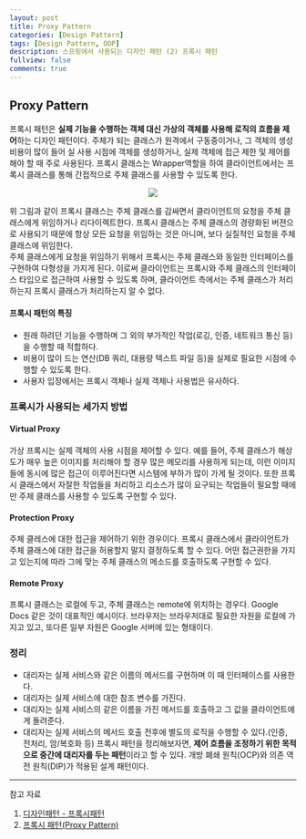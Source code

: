 ```yaml
---
layout: post
title: Proxy Pattern
categories: [Design Pattern]
tags: [Design Pattern, OOP]
description: 스프링에서 사용되는 디자인 패턴 (2) 프록시 패턴 
fullview: false
comments: true
---
```


## Proxy Pattern
프록시 패턴은 **실제 기능을 수행하는 객체 대신 가상의 객체를 사용해 로직의 흐름을 제어**하는 디자인 패턴이다. 주체가 되는 클래스가 원격에서 구동중이거나, 그 객체의 생성 비용이 많이 들어 실 사용 시점에 객체를 생성하거나, 실제 객체에 접근 제한 및 제어를 해야 할 때 주로 사용된다. 프록시 클래스는 Wrapper역할을 하여 클라이언트에서는 프록시 클래스를 통해 간접적으로 주체 클래스를 사용할 수 있도록 한다. 

<p style="text-align:center;">
<img src="https://t1.daumcdn.net/cfile/tistory/9961493E5C3C3CE30C">
</p>

위 그림과 같이 프록시 클래스는 주체 클래스를 감싸면서 클라이언트의 요청을 주체 클래스에게 위임하거나 리다이렉트한다. 프록시 클래스는 주체 클래스의 경량화된 버젼으로 사용되기 때문에 항상 모든 요청을 위임하는 것은 아니며, 보다 실질적인 요청을 주체 클래스에 위임한다.  
주체 클래스에게 요청을 위임하기 위해서 프록시는 주체 클래스와 동일한 인터페이스를 구현하여 다형성을 가지게 된다. 이로써 클라이언트는 프록시와 주체 클래스의 인터페이스 타입으로 접근하여 사용할 수 있도록 하며, 클라이언트 측에서는 주체 클래스가 처리하는지 프록시 클래스가 처리하는지 알 수 없다.


#### 프록시 패턴의 특징

* 원래 하려던 기능을 수행하며 그 외의 부가적인 작업(로깅, 인증, 네트워크 통신 등)을 수행할 때 적합하다.
* 비용이 많이 드는 연산(DB 쿼리, 대용량 텍스트 파일 등)을 실제로 필요한 시점에 수행할 수 있도록 한다.
* 사용자 입장에서는 프록시 객체나 실제 객체나 사용법은 유사하다.

### 프록시가 사용되는 세가지 방법

#### Virtual Proxy
가상 프록시는 실제 객체의 사용 시점을 제어할 수 있다. 예를 들어, 주체 클래스가 해상도가 매우 높은 이미지를 처리해야 할 경우 많은 메모리를 사용하게 되는데, 이런 이미지들에 동시에 많은 접근이 이루어진다면 시스템에 부하가 많이 가게 될 것이다. 또한 프록시 클래스에서 자잘한 작업들을 처리하고 리소스가 많이 요구되는 작업들이 필요할 때에만 주체 클래스를 사용할 수 있도록 구현할 수 있다. 


#### Protection Proxy
주체 클레스에 대한 접근을 제어하기 위한 경우이다. 프록시 클래스에서 클라이언트가 주체 클래스에 대한 접근을 허용할지 말지 결정하도록 할 수 있다. 어떤 접근권한을 가지고 있는지에 따라 그에 맞는 주체 클래스의 메소드를 호출하도록 구현할 수 있다.


#### Remote Proxy
프록시 클래스는 로컬에 두고, 주체 클래스는 remote에 위치하는 경우다. Google Docs 같은 것이 대표적인 예시이다. 브라우저는 브라우저대로 필요한 자원을 로컬에 가지고 있고, 또다른 일부 자원은 Google 서버에 있는 형태이다.



### 정리

* 대리자는 실제 서비스와 같은 이름의 메서드를 구현하며 이 때 인터페이스를 사용한다.
* 대리자는 실제 서비스에 대한 참조 변수를 가진다.
* 대리자는 실제 서비스의 같은 이름을 가진 메서드를 호출하고 그 값을 클라이언트에게 돌려준다.
* 대리자는 실제 서비스의 메서드 호출 전후에 별도의 로직을 수행할 수 있다.(인증, 전처리, 암/복호화 등)
프록시 패턴을 정리해보자면, **제어 흐름을 조정하기 위한 목적으로 중간에 대리자를 두는 패턴**이라고 할 수 있다. 개방 폐쇄 원칙(OCP)와 의존 역전 원칙(DIP)가 적용된 설계 패턴이다.

*** 
참고 자료

1. [디자인패턴 - 프록시패턴](https://yaboong.github.io/design-pattern/2018/10/17/proxy-pattern/)
2. [프록시 패턴(Proxy Pattern)](https://jdm.kr/blog/235)